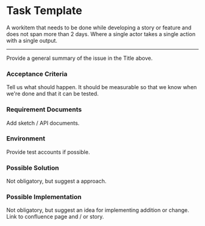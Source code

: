 # Task Template

A workitem that needs to be done while developing a story or feature and does not span more than 2 days.
Where a single actor takes a single action with a single output.

----

Provide a general summary of the issue in the Title above.

### Acceptance Criteria

Tell us what should happen. It should be measurable so that we know when we're done and that it can be tested.

### Requirement Documents 

Add sketch / API documents. 

### Environment 

Provide test accounts if possible. 

### Possible Solution

Not obligatory, but suggest a approach.

### Possible Implementation

Not obligatory, but suggest an idea for implementing addition or change. Link to confluence page and / or story. 

